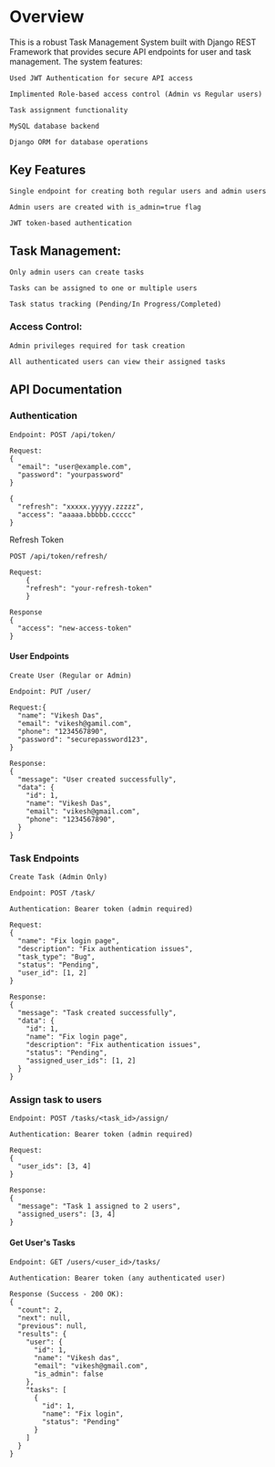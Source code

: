 
# Overview
This is a robust Task Management System built with Django REST Framework that provides secure API endpoints for user and task management. The system features:
```
Used JWT Authentication for secure API access

Implimented Role-based access control (Admin vs Regular users)

Task assignment functionality

MySQL database backend

Django ORM for database operations
```

## Key Features
```
Single endpoint for creating both regular users and admin users

Admin users are created with is_admin=true flag

JWT token-based authentication
```

## Task Management:
```
Only admin users can create tasks

Tasks can be assigned to one or multiple users

Task status tracking (Pending/In Progress/Completed)
```

### Access Control:
```
Admin privileges required for task creation

All authenticated users can view their assigned tasks
```

## API Documentation

### Authentication
```
Endpoint: POST /api/token/

Request:
{
  "email": "user@example.com",
  "password": "yourpassword"
}

{
  "refresh": "xxxxx.yyyyy.zzzzz",
  "access": "aaaaa.bbbbb.ccccc"
}
```

Refresh Token
```
POST /api/token/refresh/

Request:
    {
    "refresh": "your-refresh-token"
    }

Response
{
  "access": "new-access-token"
}

```

#### User Endpoints
```
Create User (Regular or Admin)

Endpoint: PUT /user/

Request:{
  "name": "Vikesh Das",
  "email": "vikesh@gamil.com",
  "phone": "1234567890",
  "password": "securepassword123",
}

Response:
{
  "message": "User created successfully",
  "data": {
    "id": 1,
    "name": "Vikesh Das",
    "email": "vikesh@gmail.com",
    "phone": "1234567890",
  }
}
```

### Task Endpoints

```
Create Task (Admin Only)

Endpoint: POST /task/

Authentication: Bearer token (admin required)

Request:
{
  "name": "Fix login page",
  "description": "Fix authentication issues",
  "task_type": "Bug",
  "status": "Pending",
  "user_id": [1, 2]
}

Response:
{
  "message": "Task created successfully",
  "data": {
    "id": 1,
    "name": "Fix login page",
    "description": "Fix authentication issues",
    "status": "Pending",
    "assigned_user_ids": [1, 2]
  }
}
```

### Assign task to users
```
Endpoint: POST /tasks/<task_id>/assign/

Authentication: Bearer token (admin required)

Request:
{
  "user_ids": [3, 4]
}

Response:
{
  "message": "Task 1 assigned to 2 users",
  "assigned_users": [3, 4]
}
```

#### Get User's Tasks
```
Endpoint: GET /users/<user_id>/tasks/

Authentication: Bearer token (any authenticated user)

Response (Success - 200 OK):
{
  "count": 2,
  "next": null,
  "previous": null,
  "results": {
    "user": {
      "id": 1,
      "name": "Vikesh das",
      "email": "vikesh@gmail.com",
      "is_admin": false
    },
    "tasks": [
      {
        "id": 1,
        "name": "Fix login",
        "status": "Pending"
      }
    ]
  }
}
```